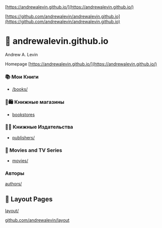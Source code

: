 [https://andrewalevin.github.io/](https://andrewalevin.github.io/)

[https://github.com/andrewalevin/andrewalevin.github.io](https://github.com/andrewalevin/andrewalevin.github.io)

# 👋 andrewalevin.github.io
Andrew A. Levin



Homepage [https://andrewalevin.github.io/](https://andrewalevin.github.io/)

### 📚 Мои Книги

- [/books/](/books/)


### 📗🛍 Книжные магазины

- [bookstores](bookstores)

### 📖📇 Книжные Издательства

- [publishers/](publishers/)


### 🎥 Movies and TV Series

- [movies/](movies/)


### Авторы

[authors/](authors/)


## 📐 Layout Pages

[layout/](layout/)

[github.com/andrewalevin/layout](https://github.com/andrewalevin/layout)
